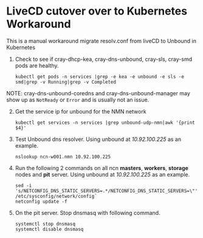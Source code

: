 # LiveCD cutover over to Kubernetes Workaround
This is a manual workaround migrate resolv.conf from liveCD to Unbound in Kubernetes

1. Check to see if cray-dhcp-kea, cray-dns-unbound,  cray-sls, cray-smd pods are healthy.

   ```
   kubectl get pods -n services |grep -e kea -e unbound -e sls -e smd|grep -v Running|grep -v Completed
   ```
NOTE: cray-dns-unbound-coredns and cray-dns-unbound-manager may show up as `NotReady` or `Error` and is usually not an issue. 
  

2. Get the service ip for unbound for the NMN network

   ```
   kubectl get services -n services |grep unbound-udp-nmn|awk '{print $4}'
   ```
3. Test Unbound dns resolver. Using unbound at _10.92.100.225_ as an example.
   ```
   nslookup ncn-w001.nmn 10.92.100.225
   ```
4. Run the following 2 commands on all ncn **masters**, **workers**, **storage** nodes and **pit** server. 
Using unbound at _10.92.100.225_ as an example.

   ```
   sed -i 's/NETCONFIG_DNS_STATIC_SERVERS=.*/NETCONFIG_DNS_STATIC_SERVERS=\"'"10.92.100.225"'\"/' /etc/sysconfig/network/config`
   netconfig update -f
   ```
5. On the pit server.  Stop dnsmasq with following command.
   ```
   systemctl stop dnsmasq
   systemctl disable dnsmasq
   ```
